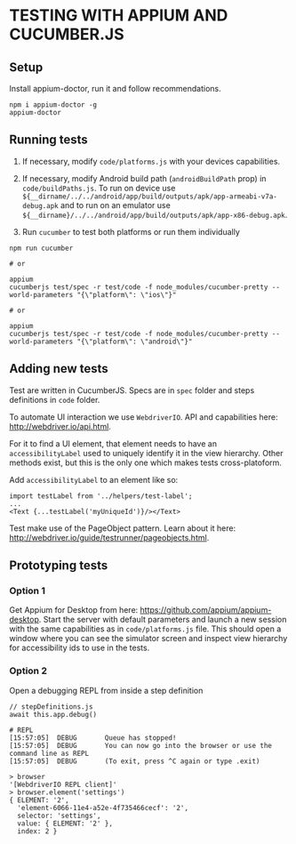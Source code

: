 # TESTING WITH APPIUM AND CUCUMBER.JS

## Setup

Install appium-doctor, run it and follow recommendations.
```
npm i appium-doctor -g
appium-doctor
```

## Running tests

1. If necessary, modify ```code/platforms.js``` with your devices capabilities.

2. If necessary, modify Android build path (```androidBuildPath``` prop) in ```code/buildPaths.js```. To run on device use ````${__dirname/../../android/app/build/outputs/apk/app-armeabi-v7a-debug.apk```` and to run on an emulator use ````${__dirname}/../../android/app/build/outputs/apk/app-x86-debug.apk````.

3. Run ```cucumber``` to test both platforms or run them individually
```
npm run cucumber

# or

appium
cucumberjs test/spec -r test/code -f node_modules/cucumber-pretty --world-parameters "{\"platform\": \"ios\"}"

# or

appium
cucumberjs test/spec -r test/code -f node_modules/cucumber-pretty --world-parameters "{\"platform\": \"android\"}"

```

## Adding new tests

Test are written in CucumberJS. Specs are in ```spec``` folder and steps definitions in ```code``` folder.

To automate UI interaction we use ```WebdriverIO```. API and capabilities here: http://webdriver.io/api.html. 

For it to find a UI element, that element needs to have an ```accessibilityLabel``` used to uniquely identify it in the view hierarchy. Other methods exist, but this is the only one which makes tests cross-platoform.

Add ```accessibilityLabel``` to an element like so:
```
import testLabel from '../helpers/test-label';
...
<Text {...testLabel('myUniqueId')}/></Text>
```

Test make use of the PageObject pattern. Learn about it here: http://webdriver.io/guide/testrunner/pageobjects.html.

## Prototyping tests

### Option 1

Get Appium for Desktop from here: https://github.com/appium/appium-desktop. Start the server with default parameters and launch a new session with the same capabilities as in ```code/platforms.js``` file. This should open a window where you can see the simulator screen and inspect view hierarchy for accessibility ids to use in the tests.

### Option 2
Open a debugging REPL from inside a step definition
```
// stepDefinitions.js
await this.app.debug()
```
```
# REPL
[15:57:05]  DEBUG       Queue has stopped!
[15:57:05]  DEBUG       You can now go into the browser or use the command line as REPL
[15:57:05]  DEBUG       (To exit, press ^C again or type .exit)

> browser
'[WebdriverIO REPL client]'
> browser.element('settings')
{ ELEMENT: '2',
  'element-6066-11e4-a52e-4f735466cecf': '2',
  selector: 'settings',
  value: { ELEMENT: '2' },
  index: 2 }
```